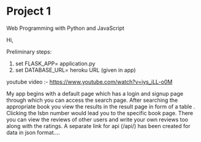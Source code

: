 # Project 1

Web Programming with Python and JavaScript

Hi, 

Preliminary steps:
1) set FLASK_APP= application.py
2) set DATABASE_URL= heroku URL (given in app)

youtube video :- https://www.youtube.com/watch?v=iys_iLL-o0M

My app begins with a default page which has a login and signup page through which you can access the search page. After searching the appropriate book you view the results in the result page in form of a table . Clicking the Isbn number would lead you to the specific book page. There you can view the reviews of other users and write your own reviews too along with the ratings. A separate link for api (/api/<isbn>) has been created for data in json format....

